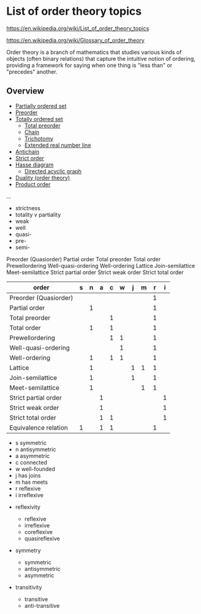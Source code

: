 # List of order theory topics

https://en.wikipedia.org/wiki/List_of_order_theory_topics

https://en.wikipedia.org/wiki/Glossary_of_order_theory

Order theory is a branch of mathematics that studies various kinds of objects (often binary relations) that capture the intuitive notion of ordering, providing a framework for saying when one thing is "less than" or "precedes" another.

## Overview

- [Partially ordered set](https://en.wikipedia.org/wiki/Partially_ordered_set)
- [Preorder](https://en.wikipedia.org/wiki/Preorder)
- [Totally ordered set](https://en.wikipedia.org/wiki/Totally_ordered_set)
  - [Total preorder](https://en.wikipedia.org/wiki/Total_preorder)
  - [Chain](https://en.wikipedia.org/wiki/Chain_(order_theory))
  - [Trichotomy](https://en.wikipedia.org/wiki/Trichotomy_(mathematics))
  - [Extended real number line](https://en.wikipedia.org/wiki/Extended_real_number_line)
- [Antichain](https://en.wikipedia.org/wiki/Antichain)
- [Strict order](https://en.wikipedia.org/wiki/Strict_order)
- [Hasse diagram](https://en.wikipedia.org/wiki/Hasse_diagram)
  - [Directed acyclic graph](https://en.wikipedia.org/wiki/Directed_acyclic_graph)
- [Duality (order theory)](https://en.wikipedia.org/wiki/Duality_(order_theory))
- [Product order](https://en.wikipedia.org/wiki/Product_order)


...

* strictness
* totality v partiality
* weak
* well
* quasi-
* pre-
* semi-


Preorder (Quasiorder)
Partial order
Total preorder
Total order
Prewellordering
Well-quasi-ordering
Well-ordering
Lattice
Join-semilattice
Meet-semilattice
Strict partial order
Strict weak order
Strict total order



order                 | s | n | a | c | w | j | m | r | i |
----------------------|---|---|---|---|---|---|---|---|---|
Preorder (Quasiorder) |   |   |   |   |   |   |   | 1 |   |
Partial order         |   | 1 |   |   |   |   |   | 1 |   |
Total preorder        |   |   |   | 1 |   |   |   | 1 |   |
Total order           |   | 1 |   | 1 |   |   |   | 1 |   |
Prewellordering       |   |   |   | 1 | 1 |   |   | 1 |   |
Well-quasi-ordering   |   |   |   |   | 1 |   |   | 1 |   |
Well-ordering         |   | 1 |   | 1 | 1 |   |   | 1 |   |
Lattice               |   | 1 |   |   |   | 1 | 1 | 1 |   |
Join-semilattice      |   | 1 |   |   |   | 1 |   | 1 |   |
Meet-semilattice      |   | 1 |   |   |   |   | 1 | 1 |   |
Strict partial order  |   |   | 1 |   |   |   |   |   | 1 |
Strict weak order     |   |   | 1 |   |   |   |   |   | 1 |
Strict total order    |   |   | 1 | 1 |   |   |   |   | 1 |
Equivalence relation  | 1 |   | 1 | 1 |   |   |   | 1 |   |


- s       symmetric
- n   antisymmetric
- a      asymmetric
- c   connected
- w   well-founded
- j   has joins
- m   has meets
- r     reflexive
- i   irreflexive


* reflexivity
  - reflexive
  - irreflexive
  - coreflexive
  - quasireflexive

* symmetry
  - symmetric
  - antisymmetric
  - asymmetric

* transitivity
  - transitive
  - anti-transitive
